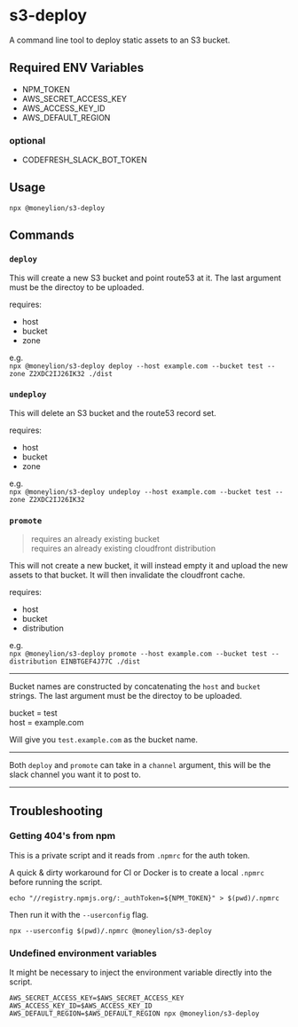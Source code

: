 # s3-deploy

A command line tool to deploy static assets to an S3 bucket.

## Required ENV Variables

- NPM_TOKEN
- AWS_SECRET_ACCESS_KEY
- AWS_ACCESS_KEY_ID
- AWS_DEFAULT_REGION

### optional

- CODEFRESH_SLACK_BOT_TOKEN

## Usage

`npx @moneylion/s3-deploy`

## Commands

### `deploy`

This will create a new S3 bucket and point route53 at it. The last argument must be the directoy to be uploaded.

requires:

- host
- bucket
- zone

e.g.<br>
`npx @moneylion/s3-deploy deploy --host example.com --bucket test --zone Z2XDC2IJ26IK32 ./dist`

### `undeploy`

This will delete an S3 bucket and the route53 record set.

requires:

- host
- bucket
- zone

e.g.<br>
`npx @moneylion/s3-deploy undeploy --host example.com --bucket test --zone Z2XDC2IJ26IK32`

### `promote`

> requires an already existing bucket <br>
> requires an already existing cloudfront distribution

This will not create a new bucket, it will instead empty it and upload the new assets to that bucket. It will then invalidate the cloudfront cache.

requires:

- host
- bucket
- distribution

e.g.<br>
`npx @moneylion/s3-deploy promote --host example.com --bucket test --distribution EINBTGEF4J77C ./dist`

---

Bucket names are constructed by concatenating the `host` and `bucket` strings. The last argument must be the directoy to be uploaded.

bucket = test <br>
host = example.com

Will give you `test.example.com` as the bucket name.

---

Both `deploy` and `promote` can take in a `channel` argument, this will be the slack channel you want it to post to.

---

## Troubleshooting

### Getting 404's from npm

This is a private script and it reads from `.npmrc` for the auth token.

A quick & dirty workaround for CI or Docker is to create a local `.npmrc` before running the script.

`echo "//registry.npmjs.org/:_authToken=${NPM_TOKEN}" > $(pwd)/.npmrc`

Then run it with the `--userconfig` flag.

`npx --userconfig $(pwd)/.npmrc @moneylion/s3-deploy`

### Undefined environment variables

It might be necessary to inject the environment variable directly into the script.

`AWS_SECRET_ACCESS_KEY=$AWS_SECRET_ACCESS_KEY AWS_ACCESS_KEY_ID=$AWS_ACCESS_KEY_ID AWS_DEFAULT_REGION=$AWS_DEFAULT_REGION npx @moneylion/s3-deploy`
